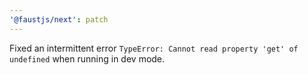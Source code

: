 ```yaml
---
'@faustjs/next': patch
---
```


Fixed an intermittent error `TypeError: Cannot read property 'get' of undefined` when running in dev mode.
